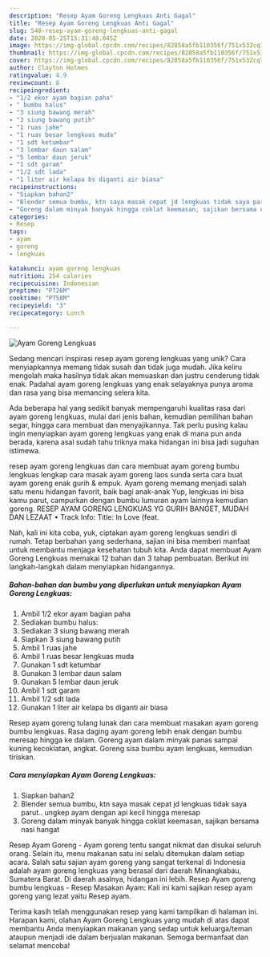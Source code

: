 ```yaml
---
description: "Resep Ayam Goreng Lengkuas Anti Gagal"
title: "Resep Ayam Goreng Lengkuas Anti Gagal"
slug: 548-resep-ayam-goreng-lengkuas-anti-gagal
date: 2020-05-25T15:31:48.045Z
image: https://img-global.cpcdn.com/recipes/82858a5fb110356f/751x532cq70/ayam-goreng-lengkuas-foto-resep-utama.jpg
thumbnail: https://img-global.cpcdn.com/recipes/82858a5fb110356f/751x532cq70/ayam-goreng-lengkuas-foto-resep-utama.jpg
cover: https://img-global.cpcdn.com/recipes/82858a5fb110356f/751x532cq70/ayam-goreng-lengkuas-foto-resep-utama.jpg
author: Clayton Holmes
ratingvalue: 4.9
reviewcount: 6
recipeingredient:
- "1/2 ekor ayam bagian paha"
- " bumbu halus"
- "3 siung bawang merah"
- "3 siung bawang putih"
- "1 ruas jahe"
- "1 ruas besar lengkuas muda"
- "1 sdt ketumbar"
- "3 lembar daun salam"
- "5 lembar daun jeruk"
- "1 sdt garam"
- "1/2 sdt lada"
- "1 liter air kelapa bs diganti air biasa"
recipeinstructions:
- "Siapkan bahan2"
- "Blender semua bumbu, ktn saya masak cepat jd lengkuas tidak saya parut.. ungkep ayam dengan api kecil hingga meresap"
- "Goreng dalam minyak banyak hingga coklat keemasan, sajikan bersama nasi hangat"
categories:
- Resep
tags:
- ayam
- goreng
- lengkuas

katakunci: ayam goreng lengkuas 
nutrition: 254 calories
recipecuisine: Indonesian
preptime: "PT26M"
cooktime: "PT58M"
recipeyield: "3"
recipecategory: Lunch

---
```



![Ayam Goreng Lengkuas](https://img-global.cpcdn.com/recipes/82858a5fb110356f/751x532cq70/ayam-goreng-lengkuas-foto-resep-utama.jpg)

Sedang mencari inspirasi resep ayam goreng lengkuas yang unik? Cara menyiapkannya memang tidak susah dan tidak juga mudah. Jika keliru mengolah maka hasilnya tidak akan memuaskan dan justru cenderung tidak enak. Padahal ayam goreng lengkuas yang enak selayaknya punya aroma dan rasa yang bisa memancing selera kita.

Ada beberapa hal yang sedikit banyak mempengaruhi kualitas rasa dari ayam goreng lengkuas, mulai dari jenis bahan, kemudian pemilihan bahan segar, hingga cara membuat dan menyajikannya. Tak perlu pusing kalau ingin menyiapkan ayam goreng lengkuas yang enak di mana pun anda berada, karena asal sudah tahu triknya maka hidangan ini bisa jadi suguhan istimewa.

resep ayam goreng lengkuas dan cara membuat ayam goreng bumbu lengkuas lengkap cara masak ayam goreng laos sunda serta cara buat ayam goreng enak gurih &amp; empuk. Ayam goreng memang menjadi salah satu menu hidangan favorit, baik bagi anak-anak Yup, lengkuas ini bisa kamu parut, campurkan dengan bumbu lumuran ayam lainnya kemudian goreng. RESEP AYAM GORENG LENGKUAS YG GURIH BANGET, MUDAH DAN LEZAAT • Track Info: Title: In Love (feat.


Nah, kali ini kita coba, yuk, ciptakan ayam goreng lengkuas sendiri di rumah. Tetap berbahan yang sederhana, sajian ini bisa memberi manfaat untuk membantu menjaga kesehatan tubuh kita. Anda dapat membuat Ayam Goreng Lengkuas memakai 12 bahan dan 3 tahap pembuatan. Berikut ini langkah-langkah dalam menyiapkan hidangannya.

<!--inarticleads1-->

##### Bahan-bahan dan bumbu yang diperlukan untuk menyiapkan Ayam Goreng Lengkuas:

1. Ambil 1/2 ekor ayam bagian paha
1. Sediakan  bumbu halus:
1. Sediakan 3 siung bawang merah
1. Siapkan 3 siung bawang putih
1. Ambil 1 ruas jahe
1. Ambil 1 ruas besar lengkuas muda
1. Gunakan 1 sdt ketumbar
1. Gunakan 3 lembar daun salam
1. Gunakan 5 lembar daun jeruk
1. Ambil 1 sdt garam
1. Ambil 1/2 sdt lada
1. Gunakan 1 liter air kelapa bs diganti air biasa


Resep ayam goreng tulang lunak dan cara membuat masakan ayam goreng bumbu lengkuas. Rasa daging ayam goreng lebih enak dengan bumbu meresap hingga ke dalam. Goreng ayam dalam minyak panas sampai kuning kecoklatan, angkat. Goreng sisa bumbu ayam lengkuas, kemudian tiriskan. 

<!--inarticleads2-->

##### Cara menyiapkan Ayam Goreng Lengkuas:

1. Siapkan bahan2
1. Blender semua bumbu, ktn saya masak cepat jd lengkuas tidak saya parut.. ungkep ayam dengan api kecil hingga meresap
1. Goreng dalam minyak banyak hingga coklat keemasan, sajikan bersama nasi hangat


Resep Ayam Goreng - Ayam goreng tentu sangat nikmat dan disukai seluruh orang. Selain itu, menu makanan satu ini selalu ditemukan dalam setiap acara. Salah satu sajian ayam goreng yang sangat terkenal di Indonesia adalah ayam goreng lengkuas yang berasal dari daerah Minangkabau, Sumatera Barat. Di daerah asalnya, hidangan ini lebih. Resep Ayam goreng bumbu lengkuas - Resep Masakan Ayam: Kali ini kami sajikan resep ayam goreng yang lezat yaitu Resep ayam. 

Terima kasih telah menggunakan resep yang kami tampilkan di halaman ini. Harapan kami, olahan Ayam Goreng Lengkuas yang mudah di atas dapat membantu Anda menyiapkan makanan yang sedap untuk keluarga/teman ataupun menjadi ide dalam berjualan makanan. Semoga bermanfaat dan selamat mencoba!
